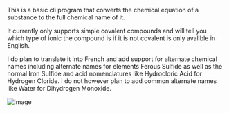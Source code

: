 This is a basic cli program that converts the chemical equation of a substance to the full chemical name of it.

It currently only supports simple covalent compounds and will tell you which type of ionic the compound is if it is not covalent is only avalible in English.

I do plan to translate it into French and add support for alternate chemical names including alternate names for elements Ferous Sulfide as well as the normal Iron Sulfide and acid nomenclatures like Hydrocloric Acid for Hydrogen Cloride. I do not however plan to add common alternate names like Water for Dihydrogen Monoxide.



![image](https://user-images.githubusercontent.com/121262995/221031456-d2644c66-0c25-4583-b4a3-abb4d53bdac8.png)
